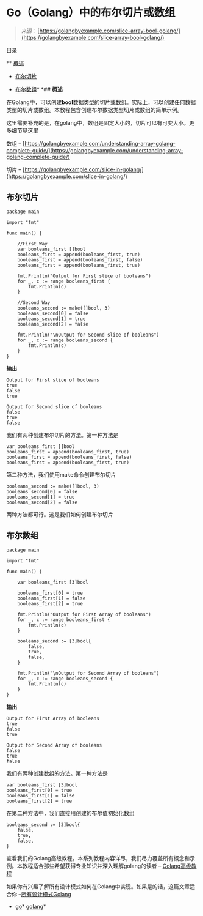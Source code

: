 <!--yml

分类: 未分类

日期: 2024-10-13 06:40:01

-->

# Go（Golang）中的布尔切片或数组

> 来源：[https://golangbyexample.com/slice-array-bool-golang/](https://golangbyexample.com/slice-array-bool-golang/)

目录

**   [概述](#Overview "Overview")

+   [布尔切片](#Slice_of_Bool "Slice of Bool")

+   [布尔数组](#Array_of_Bool "Array of Bool")*  *## **概述**

在Golang中，可以创建**bool**数据类型的切片或数组。实际上，可以创建任何数据类型的切片或数组。本教程包含创建布尔数据类型切片或数组的简单示例。

这里需要补充的是，在golang中，数组是固定大小的，切片可以有可变大小。更多细节见这里

数组 – [https://golangbyexample.com/understanding-array-golang-complete-guide/](https://golangbyexample.com/understanding-array-golang-complete-guide/)

切片 – [https://golangbyexample.com/slice-in-golang/](https://golangbyexample.com/slice-in-golang/)

## **布尔切片**

```
package main

import "fmt"

func main() {

	//First Way
	var booleans_first []bool
	booleans_first = append(booleans_first, true)
	booleans_first = append(booleans_first, false)
	booleans_first = append(booleans_first, true)

	fmt.Println("Output for First slice of booleans")
	for _, c := range booleans_first {
		fmt.Println(c)
	}

	//Second Way
	booleans_second := make([]bool, 3)
	booleans_second[0] = false
	booleans_second[1] = true
	booleans_second[2] = false

	fmt.Println("\nOutput for Second slice of booleans")
	for _, c := range booleans_second {
		fmt.Println(c)
	}
}
```

**输出**

```
Output for First slice of booleans
true
false
true

Output for Second slice of booleans
false
true
false
```

我们有两种创建布尔切片的方法。第一种方法是

```
var booleans_first []bool
booleans_first = append(booleans_first, true)
booleans_first = append(booleans_first, false)
booleans_first = append(booleans_first, true)
```

第二种方法，我们使用make命令创建布尔切片

```
booleans_second := make([]bool, 3)
booleans_second[0] = false
booleans_second[1] = true
booleans_second[2] = false
```

两种方法都可行。这是我们如何创建布尔切片

## **布尔数组**

```
package main

import "fmt"

func main() {

	var booleans_first [3]bool

	booleans_first[0] = true
	booleans_first[1] = false
	booleans_first[2] = true

	fmt.Println("Output for First Array of booleans")
	for _, c := range booleans_first {
		fmt.Println(c)
	}

	booleans_second := [3]bool{
		false,
		true,
		false,
	}

	fmt.Println("\nOutput for Second Array of booleans")
	for _, c := range booleans_second {
		fmt.Println(c)
	}
}
```

**输出**

```
Output for First Array of booleans
true
false
true

Output for Second Array of booleans
false
true
false
```

我们有两种创建数组的方法。第一种方法是

```
var booleans_first [3]bool
booleans_first[0] = true
booleans_first[1] = false
booleans_first[2] = true
```

在第二种方法中，我们直接用创建的布尔值初始化数组

```
booleans_second := [3]bool{
	false,
	true,
	false,
}
```

查看我们的Golang高级教程。本系列教程内容详尽，我们尽力覆盖所有概念和示例。本教程适合那些希望获得专业知识并深入理解golang的读者 – [Golang高级教程](https://golangbyexample.com/golang-comprehensive-tutorial/)

如果你有兴趣了解所有设计模式如何在Golang中实现。如果是的话，这篇文章适合你 –[所有设计模式Golang](https://golangbyexample.com/all-design-patterns-golang/)

+   [go](https://golangbyexample.com/tag/go/)*   [golang](https://golangbyexample.com/tag/golang/)*
